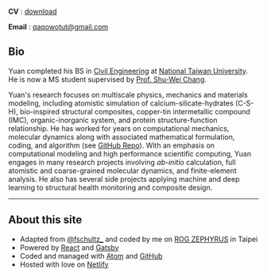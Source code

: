 

**CV** : [download](https://drive.google.com/file/d/1oumg9hWhbhjsvoUpB5QpmyBvsQnCMg_c/view?usp=sharing')

**Email** : <a href='mailto:qaqowotut@gmail.com'> qaqowotut@gmail.com </a>

## Bio

Yuan completed his BS in [Civil Engineering](http://www.ce.ntu.edu.tw/en/) at [National Taiwan University](https://www.ntu.edu.tw/english/index.html). He is now a MS student supervised by [Prof. Shu-Wei Chang](https://sites.google.com/site/ntuchangsw/).

Yuan's research focuses on multiscale physics, mechanics and materials modeling, including atomistic simulation of calcium-silicate-hydrates (C-S-H), bio-inspired structural composites, copper-tin intermetallic compound (IMC), organic-inorganic system, and protein structure-function relationship. He has worked for years on computational mechanics, molecular dynamics along with associated mathematical formulation, coding, and algorithm (see [GitHub Repo](https://github.com/Chiang-Yuan)). With an emphasis on computational modeling and high performance scientific computing, Yuan engages in many research projects involving *ab-initio* calculation, full atomistic and coarse-grained molecular dynamics, and finite-element analysis. He also has several side projects applying machine and deep learning to structural health monitoring and composite design.

-----

## About this site

* Adapted from [@fschultz_](https://twitter.com/fschultz_) and coded by me on [ROG ZEPHYRUS](https://www.asus.com/ROG-Zephyrus-M-GU502-Studio-Edition/) in Taipei
* Powered by [React](https://reactjs.org/) and [Gatsby](https://www.gatsbyjs.org/)
* Coded and managed with [Atom](https://atom.io/) and [GitHub](https://github.com/)
* Hosted with love on [Netlify](https://www.netlify.com/)
